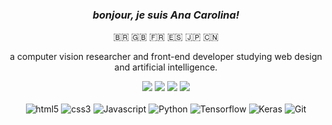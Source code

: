 <div align="center">

  ### _bonjour, je suis Ana Carolina!_
  <p> &#x1F1E7;&#x1F1F7; &#x1F1EC;&#x1F1E7; &#x1F1EB;&#x1F1F7; &#x1F1EA;&#x1F1F8; &#x1F1EF;&#x1F1F5; &#x1F1E8;&#x1F1F3; </p>
  <p>a computer vision researcher and front-end developer studying web design and artificial intelligence.</p>
  
</div>
<div align="center">
  <a href = "mailto:acsd@ufpi.edu.br"><img src="https://img.shields.io/badge/-Gmail-D14836?style=for-the-badge&logo=gmail&logoColor=white"></a>
  <a href="https://www.linkedin.com/in/linasdias/"><img src="https://img.shields.io/badge/-LinkedIn-%230077B5?style=for-the-badge&logo=linkedin&logoColor=white"></a>
  <a href="https://instagram.com/linasdias"><img src="https://img.shields.io/badge/-Instagram-%23E4405F?style=for-the-badge&logo=instagram&logoColor=white"></a>
  <a href="https://behance.net/linasdias"><img src="https://img.shields.io/badge/-Behance-blue?style=for-the-badge&logo=behance&logoColor=white"></a>
</div>
<br/>
<div style="display: inline_block" align="center">
  <img alt="html5" src="https://img.shields.io/badge/-HTML5-000000?style=flat-square&logo=html5" />
  <img alt="css3" src="https://img.shields.io/badge/CSS3-000000?style=flat-square&logo=css3&logoColor=254bdd" />
  <img alt="Javascript" src="https://img.shields.io/badge/Javascript-000000?style=flat-square&logo=javascript" />
  <img alt="Python" src="https://img.shields.io/badge/Python-000000?style=flat-square&logo=python" />
  <img alt="Tensorflow" src="https://img.shields.io/badge/Tensorflow-000000?style=flat-square&logo=tensorflow" />
  <img alt="Keras" src="https://img.shields.io/badge/Keras-000000?style=flat-square&logo=keras" />
  <img alt="Git" src="https://img.shields.io/badge/-Git-000000?style=flat-square&logo=git" />
  
</div>
